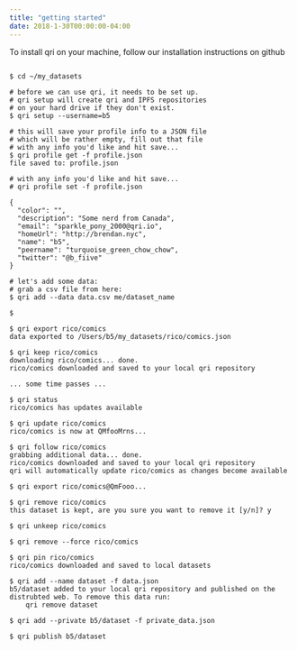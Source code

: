 ```yaml
---
title: "getting started"
date: 2018-1-30T00:00:00-04:00
---
```


To install qri on your machine, follow our installation instructions on github

<pre>
<code class="shell">
$ cd ~/my_datasets

# before we can use qri, it needs to be set up. 
# qri setup will create qri and IPFS repositories 
# on your hard drive if they don't exist. 
$ qri setup --username=b5

# this will save your profile info to a JSON file
# which will be rather empty, fill out that file
# with any info you'd like and hit save...
$ qri profile get -f profile.json
file saved to: profile.json

# with any info you'd like and hit save...
# qri profile set -f profile.json

{
  "color": "",
  "description": "Some nerd from Canada",
  "email": "sparkle_pony_2000@qri.io",
  "homeUrl": "http://brendan.nyc",
  "name": "b5",
  "peername": "turquoise_green_chow_chow",
  "twitter": "@b_fiive"
}

# let's add some data:
# grab a csv file from here:
$ qri add --data data.csv me/dataset_name

$ 

$ qri export rico/comics
data exported to /Users/b5/my_datasets/rico/comics.json

$ qri keep rico/comics
downloading rico/comics... done.
rico/comics downloaded and saved to your local qri repository

... some time passes ...

$ qri status
rico/comics has updates available

$ qri update rico/comics
rico/comics is now at QMfooMrns...

$ qri follow rico/comics
grabbing additional data... done.
rico/comics downloaded and saved to your local qri repository
qri will automatically update rico/comics as changes become available

$ qri export rico/comics@QmFooo...

$ qri remove rico/comics
this dataset is kept, are you sure you want to remove it [y/n]? y

$ qri unkeep rico/comics

$ qri remove --force rico/comics

$ qri pin rico/comics
rico/comics downloaded and saved to local datasets

$ qri add --name dataset -f data.json
b5/dataset added to your local qri repository and published on the distrubted web. To remove this data run:
    qri remove dataset

$ qri add --private b5/dataset -f private_data.json

$ qri publish b5/dataset
</code>
</pre>